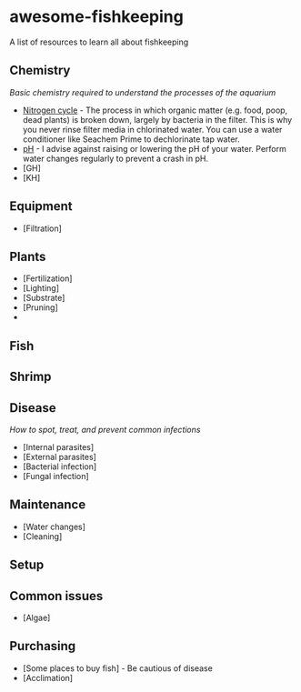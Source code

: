 # awesome-fishkeeping
A list of resources to learn all about fishkeeping

## Chemistry
*Basic chemistry required to understand the processes of the aquarium*

* [Nitrogen cycle](https://www.youtube.com/watch?v=DsCMYyQ0NWU)
        - The process in which organic matter (e.g. food, poop, dead plants) is broken down, largely by bacteria in the filter. This is why you never rinse filter media in chlorinated water. You can use a water conditioner like Seachem Prime to dechlorinate tap water.
* [pH](https://www.youtube.com/watch?v=ckbsHM2igT0) - I advise against raising or lowering the pH of your water. Perform water changes regularly to prevent a crash in pH.
* [GH]
* [KH]

## Equipment
* [Filtration]

## Plants
* [Fertilization]
* [Lighting]
* [Substrate]
* [Pruning]
* 

## Fish

## Shrimp

## Disease
*How to spot, treat, and prevent common infections*

* [Internal parasites]
* [External parasites]
* [Bacterial infection]
* [Fungal infection]
## Maintenance
* [Water changes]
* [Cleaning]

## Setup

## Common issues
* [Algae]

## Purchasing
* [Some places to buy fish] - Be cautious of disease
* [Acclimation]
